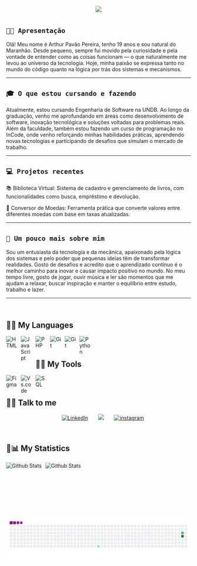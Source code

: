 
<h1 align="center">
    <img src="https://readme-typing-svg.herokuapp.com/?font=Righteous&size=35&center=true&vCenter=true&width=500&height=70&duration=4000&lines=Hi!+🖖;+Sou+Arthur+Pavão!👋;Desenvolvedor+Back-end+🤖" />
</h1>

## **`👨‍💻 Apresentação`**

Olá! Meu nome é Arthur Pavão Pereira, tenho 19 anos e sou natural do Maranhão. Desde pequeno, sempre fui movido pela curiosidade e pela vontade de entender como as coisas funcionam — o que naturalmente me levou ao universo da tecnologia. Hoje, minha paixão se expressa tanto no mundo do código quanto na lógica por trás dos sistemas e mecanismos.

---
## **`🎓 O que estou cursando e fazendo`**

Atualmente, estou cursando Engenharia de Software na UNDB. Ao longo da graduação, venho me aprofundando em áreas como desenvolvimento de software, inovação tecnológica e soluções voltadas para problemas reais. Além da faculdade, também estou fazendo um curso de programação no InCode, onde venho reforçando minhas habilidades práticas, aprendendo novas tecnologias e participando de desafios que simulam o mercado de trabalho.

---
## **`💻 Projetos recentes`**

📚 Biblioteca Virtual: Sistema de cadastro e gerenciamento de livros, com funcionalidades como busca, empréstimo e devolução.

💱 Conversor de Moedas: Ferramenta prática que converte valores entre diferentes moedas com base em taxas atualizadas.

---
## **`🧠 Um pouco mais sobre mim`**

Sou um entusiasta da tecnologia e da mecânica, apaixonado pela lógica dos sistemas e pelo poder que pequenas ideias têm de transformar realidades. Gosto de desafios e acredito que o aprendizado contínuo é o melhor caminho para inovar e causar impacto positivo no mundo. No meu tempo livre, gosto de jogar, ouvir música e ler são momentos que me ajudam a relaxar, buscar inspiração e manter o equilíbrio entre estudo, trabalho e lazer.

---
<br/>

<summary><h2>🤖📙 My Languages</h2></summary>

<img 
    align="left" 
    alt="HTML"
    title="HTML" 
    width="30px" 
    style="padding-right: 10px;" 
    src="https://cdn.jsdelivr.net/gh/devicons/devicon@latest/icons/html5/html5-original.svg" 
/>
<img 
    align="left" 
    alt="JavaScript" 
    title="JavaScript"
    width="30px" 
    style="padding-right: 10px;" 
    src="https://cdn.jsdelivr.net/gh/devicons/devicon@latest/icons/javascript/javascript-original.svg" 
/>
<img 
    align="left" 
    alt="PHP" 
    title="PHP"
    width="30px" 
    style="padding-right: 10px;" 
    src="https://cdn.jsdelivr.net/gh/devicons/devicon@latest/icons/php/php-original.svg" 
/>
<img 
    align="left" 
    alt="Git" 
    title="Git"
    width="30px" 
    style="padding-right: 10px;" 
    src="https://cdn.jsdelivr.net/gh/devicons/devicon@latest/icons/nodejs/nodejs-original-wordmark.svg" 
/>
<img 
    align="left" 
    alt="Git" 
    title="Git"
    width="30px" 
    style="padding-right: 10px;" 
    src="https://cdn.jsdelivr.net/gh/devicons/devicon@latest/icons/git/git-original.svg" 
/>
<img 
    align="left" 
    alt="Python" 
    title="Python"
    width="30px" 
    style="padding-right: 10px;" 
    src="https://cdn.jsdelivr.net/gh/devicons/devicon@latest/icons/python/python-original.svg" 
/>
<br/>
<br/>

<summary><h2>🤖📘 My Tools</h2></summary>

<img 
    align="left" 
    alt="Figma"
    title="Figma" 
    width="30px" 
    style="padding-right: 10px;" 
    src="https://cdn.jsdelivr.net/gh/devicons/devicon@latest/icons/figma/figma-original.svg"
/>
<img 
    align="left" 
    alt="Vs.code" 
    title="Vs.code"
    width="30px" 
    style="padding-right: 10px;" 
    src="https://cdn.jsdelivr.net/gh/devicons/devicon@latest/icons/vscode/vscode-original.svg" 
/>
<img 
    align="left" 
    alt="SQL" 
    title="SQL"
    width="30px" 
    style="padding-right: 10px;" 
    src="https://cdn.jsdelivr.net/gh/devicons/devicon@latest/icons/mysql/mysql-original.svg"
/>

<br/>
<br/>

<summary><h2>🤖🌐 Talk to me</h2></summary>
<p align="Center">
  &#8287;&#8287;&#8287;&#8287;&#8287;
  <a href=https://www.linkedin.com/in/arthur-pavao-07b390327><img width="32px" alt="LinkedIn" title="LinkedIn" src="https://cdn.jsdelivr.net/gh/devicons/devicon@latest/icons/linkedin/linkedin-original.svg"/></a>
  &#8287;&#8287;&#8287;&#8287;&#8287;
  <a href=https://discord.com/channels/1219709233956782181/1309893047135375380 alt="Discord" title="Discord Chama"><img width="32px" src="https://cdn-icons-png.flaticon.com/512/5968/5968756.png"/></a>
  &#8287;&#8287;&#8287;&#8287;&#8287;
  <a href=https://www.instagram.com/arthurdev01><img width="32px" alt="instagram" title="Chama no direct" src="https://cdn-icons-png.flaticon.com/512/2111/2111463.png"/></a>

</p>

<br/>

<summary><h2>🤖📊 My Statistics</h2></summary>
<img 
    align="left" 
    alt="Github Stats" 
    height="150"
    style="padding-right: 10px;" 
    src="https://github-readme-stats.vercel.app/api?username=arthurpavaodev&show_icons=true&theme=tokyonight&locale=pt-br"
/>
<img 
    align="left" 
    alt="Github Stats" 
    height="150"
    style="padding-right: 10px;" 
    src="https://github-readme-stats.vercel.app/api/top-langs/?username=arthurpavaodev&layout=compact&theme=tokyonight&custom_title=Tecnologias&langs_count=9"
/>

<br/>

![snake gif](https://github.com/arthurpavaodev/arthurpavaodev/blob/output/github-contribution-grid-snake.gif)
